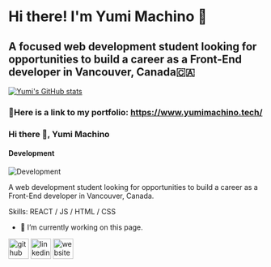 # Hi there! I'm Yumi Machino 👋
## A focused web development student looking for opportunities to build a career as a Front-End developer in Vancouver, Canada🇨🇦

[![Yumi's GitHub stats](https://github-readme-stats.vercel.app/api?username=YumiMachino)](https://github.com/anuraghazra/github-readme-stats)

### 📍Here is a link to my portfolio: https://www.yumimachino.tech/ 

### Hi there 👋, Yumi Machino
#### Development
![Development](https://pbs.twimg.com/profile_banners/1445492356258492417/1642295493/600x200)

A web development student looking for opportunities to build a career as a Front-End developer in Vancouver, Canada.

Skills: REACT / JS / HTML / CSS

- 🔭 I’m currently working on this page. 


[<img src='https://cdn.jsdelivr.net/npm/simple-icons@3.0.1/icons/github.svg' alt='github' height='40'>](https://github.com/YumiMachino)  [<img src='https://cdn.jsdelivr.net/npm/simple-icons@3.0.1/icons/linkedin.svg' alt='linkedin' height='40'>](https://www.linkedin.com/in/yumi-machino/)  [<img src='https://cdn.jsdelivr.net/npm/simple-icons@3.0.1/icons/icloud.svg' alt='website' height='40'>](https://www.yumimachino.tech/)  


<!--
**YumiMachino/YumiMachino** is a ✨ _special_ ✨ repository because its `README.md` (this file) appears on your GitHub profile.

Here are some ideas to get you started:

- 🔭 I’m currently working on ...
- 🌱 I’m currently learning ...
- 👯 I’m looking to collaborate on ...
- 🤔 I’m looking for help with ...
- 💬 Ask me about ...
- 📫 How to reach me: ...
- 😄 Pronouns: ...
- ⚡ Fun fact: ...
-->
